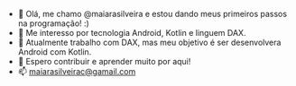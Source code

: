 - 👋 Olá, me chamo @maiarasilveira e estou dando meus primeiros passos na programação! :)
- 👀 Me interesso por tecnologia Android, Kotlin e linguem DAX.
- 🌱 Atualmente trabalho com DAX, mas meu objetivo é ser desenvolvera Android com Kotlin. 
- 💞️ Espero contribuir e aprender muito por aqui!
- 📫 maiarasilveirac@gamail.com


